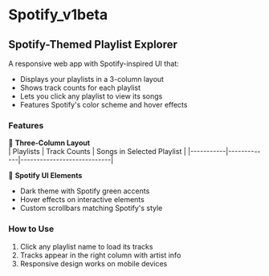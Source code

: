 # Spotify_v1beta
 ## Spotify-Themed Playlist Explorer

A responsive web app with Spotify-inspired UI that:
- Displays your playlists in a 3-column layout
- Shows track counts for each playlist
- Lets you click any playlist to view its songs
- Features Spotify's color scheme and hover effects

### Features
🎵 **Three-Column Layout**  
| Playlists | Track Counts | Songs in Selected Playlist |
|-----------|-------------|----------------------------|

🎨 **Spotify UI Elements**  
- Dark theme with Spotify green accents
- Hover effects on interactive elements
- Custom scrollbars matching Spotify's style

### How to Use
1. Click any playlist name to load its tracks
2. Tracks appear in the right column with artist info
3. Responsive design works on mobile devices
